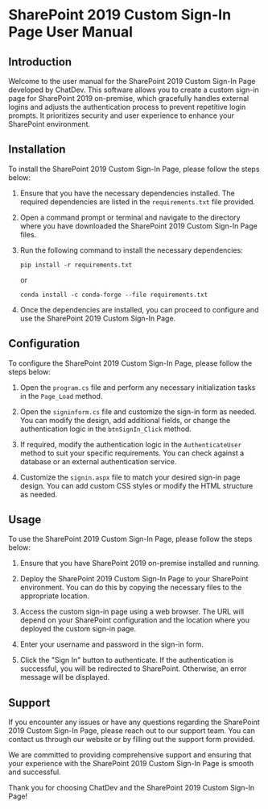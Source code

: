 # SharePoint 2019 Custom Sign-In Page User Manual

## Introduction

Welcome to the user manual for the SharePoint 2019 Custom Sign-In Page developed by ChatDev. This software allows you to create a custom sign-in page for SharePoint 2019 on-premise, which gracefully handles external logins and adjusts the authentication process to prevent repetitive login prompts. It prioritizes security and user experience to enhance your SharePoint environment.

## Installation

To install the SharePoint 2019 Custom Sign-In Page, please follow the steps below:

1. Ensure that you have the necessary dependencies installed. The required dependencies are listed in the `requirements.txt` file provided.

2. Open a command prompt or terminal and navigate to the directory where you have downloaded the SharePoint 2019 Custom Sign-In Page files.

3. Run the following command to install the necessary dependencies:

   ```
   pip install -r requirements.txt
   ```

   or

   ```
   conda install -c conda-forge --file requirements.txt
   ```

4. Once the dependencies are installed, you can proceed to configure and use the SharePoint 2019 Custom Sign-In Page.

## Configuration

To configure the SharePoint 2019 Custom Sign-In Page, please follow the steps below:

1. Open the `program.cs` file and perform any necessary initialization tasks in the `Page_Load` method.

2. Open the `signinform.cs` file and customize the sign-in form as needed. You can modify the design, add additional fields, or change the authentication logic in the `btnSignIn_Click` method.

3. If required, modify the authentication logic in the `AuthenticateUser` method to suit your specific requirements. You can check against a database or an external authentication service.

4. Customize the `signin.aspx` file to match your desired sign-in page design. You can add custom CSS styles or modify the HTML structure as needed.

## Usage

To use the SharePoint 2019 Custom Sign-In Page, please follow the steps below:

1. Ensure that you have SharePoint 2019 on-premise installed and running.

2. Deploy the SharePoint 2019 Custom Sign-In Page to your SharePoint environment. You can do this by copying the necessary files to the appropriate location.

3. Access the custom sign-in page using a web browser. The URL will depend on your SharePoint configuration and the location where you deployed the custom sign-in page.

4. Enter your username and password in the sign-in form.

5. Click the "Sign In" button to authenticate. If the authentication is successful, you will be redirected to SharePoint. Otherwise, an error message will be displayed.

## Support

If you encounter any issues or have any questions regarding the SharePoint 2019 Custom Sign-In Page, please reach out to our support team. You can contact us through our website or by filling out the support form provided.

We are committed to providing comprehensive support and ensuring that your experience with the SharePoint 2019 Custom Sign-In Page is smooth and successful.

Thank you for choosing ChatDev and the SharePoint 2019 Custom Sign-In Page!